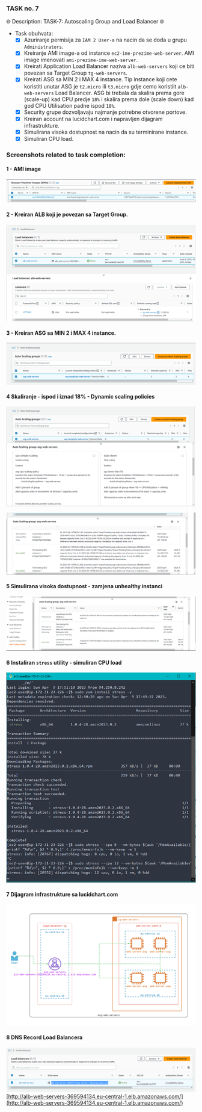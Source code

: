 ### TASK no. 7

🌐 Description: TASK-7: Autoscaling Group and Load Balancer 🌐

- Task obuhvata:
    - [x] Azuriranje permisija za `IAM 2 User-a` na nacin da se doda u grupu `Administrators`.
    - [x] Kreiranje AMI image-a od instance `ec2-ime-prezime-web-server`. AMI image imenovati `ami-prezime-ime-web-server`.
    - [x] Kreirati Application Load Balancer naziva `alb-web-servers` koji ce biti povezan sa Target Group `tg-web-servers`.
    - [x] Kreirati ASG sa MIN 2 i MAX 4 instance. Tip instance koji cete koristiti unutar ASG je `t2.micro` ili `t3.micro` gdje cemo koristiit `alb-web-servers` Load Balancer. ASG bi trebala da skalira prema gore (scale-up) kad CPU predje `18%` i skalira prema dole (scale down) kad god CPU Utilisation padne ispod `18%`.
    - [x] Security grupe dozvoljavaju najmanje potrebne otvorene portove.
    - [x] Kreiran account na lucidchart.com i napravljen dijagram infrastrukture.
    - [x] Simulirana visoka dostupnost na nacin da su terminirane instance.
    - [x] Simuliran CPU load.

### Screenshots related to task completion:

#### 1 - AMI image

![screenshot-1](/Task-7/img/ami-image.png)

#### 2 - Kreiran ALB koji je povezan sa Target Group.

![screenshot-2](/Task-7/img/created-alb-forward-tg-group.PNG)

#### 3 - Kreiran ASG sa MIN 2 i MAX 4 instance. 

![screenshot-3](/Task-7/img/min2-max4-inst.PNG)

#### 4 Skaliranje - ispod i iznad 18% - Dynamic scaling policies 

![screenshot-4](/Task-7/img/dynamic-scaling.PNG)

![screenshot-5](/Task-7/img/alarm-triggered-policy-scaling.png)

#### 5 Simulirana visoka dostupnost - zamjena unhealthy instanci

![screenshot-6](/Task-7/img/demo-replacing-unhealthy-instance.png)

#### 6 Instaliran `stress` utility - simuliran CPU load  

![screenshot-7](/Task-7/img/cpu-load-simulation.png)

#### 7 Dijagram infrastrukture sa lucidchart.com

![screenshot-8](/Task-7/img/graph.jpeg)

#### 8 DNS Record Load Balancera 

![screenshot-9](/Task-7/img/load-balancer-dns-record.PNG)
[http://alb-web-servers-369594134.eu-central-1.elb.amazonaws.com/](http://alb-web-servers-369594134.eu-central-1.elb.amazonaws.com/)


